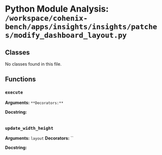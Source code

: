 # Python Module Analysis: `/workspace/cohenix-bench/apps/insights/insights/patches/modify_dashboard_layout.py`

## Classes

No classes found in this file.


## Functions

### `execute`
**Arguments:** ``
**Decorators:** ``

**Docstring:**
```

```
### `update_width_height`
**Arguments:** `layout`
**Decorators:** ``

**Docstring:**
```

```

